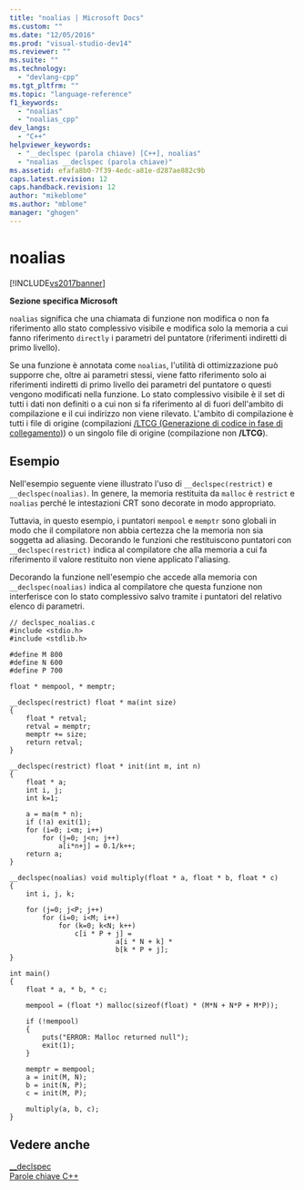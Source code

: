 ```yaml
---
title: "noalias | Microsoft Docs"
ms.custom: ""
ms.date: "12/05/2016"
ms.prod: "visual-studio-dev14"
ms.reviewer: ""
ms.suite: ""
ms.technology: 
  - "devlang-cpp"
ms.tgt_pltfrm: ""
ms.topic: "language-reference"
f1_keywords: 
  - "noalias"
  - "noalias_cpp"
dev_langs: 
  - "C++"
helpviewer_keywords: 
  - "__declspec (parola chiave) [C++], noalias"
  - "noalias __declspec (parola chiave)"
ms.assetid: efafa8b0-7f39-4edc-a81e-d287ae882c9b
caps.latest.revision: 12
caps.handback.revision: 12
author: "mikeblome"
ms.author: "mblome"
manager: "ghogen"
---
```

# noalias
[!INCLUDE[vs2017banner](../assembler/inline/includes/vs2017banner.md)]

**Sezione specifica Microsoft**  
  
 `noalias` significa che una chiamata di funzione non modifica o non fa riferimento allo stato complessivo visibile e modifica solo la memoria a cui fanno riferimento `directly` i parametri del puntatore \(riferimenti indiretti di primo livello\).  
  
 Se una funzione è annotata come `noalias`, l'utilità di ottimizzazione può supporre che, oltre ai parametri stessi, viene fatto riferimento solo ai riferimenti indiretti di primo livello dei parametri del puntatore o questi vengono modificati nella funzione.  Lo stato complessivo visibile è il set di tutti i dati non definiti o a cui non si fa riferimento al di fuori dell'ambito di compilazione e il cui indirizzo non viene rilevato.  L'ambito di compilazione è tutti i file di origine \(compilazioni [\/LTCG \(Generazione di codice in fase di collegamento\)](../build/reference/ltcg-link-time-code-generation.md)\) o un singolo file di origine \(compilazione non **\/LTCG**\).  
  
## Esempio  
 Nell'esempio seguente viene illustrato l'uso di `__declspec(restrict)` e `__declspec(noalias)`.  In genere, la memoria restituita da `malloc` è `restrict` e `noalias` perché le intestazioni CRT sono decorate in modo appropriato.  
  
 Tuttavia, in questo esempio, i puntatori `mempool` e `memptr` sono globali in modo che il compilatore non abbia certezza che la memoria non sia soggetta ad aliasing.  Decorando le funzioni che restituiscono puntatori con `__declspec(restrict)` indica al compilatore che alla memoria a cui fa riferimento il valore restituito non viene applicato l'aliasing.  
  
 Decorando la funzione nell'esempio che accede alla memoria con `__declspec(noalias)` indica al compilatore che questa funzione non interferisce con lo stato complessivo salvo tramite i puntatori del relativo elenco di parametri.  
  
```  
// declspec_noalias.c   
#include <stdio.h>  
#include <stdlib.h>  
  
#define M 800  
#define N 600  
#define P 700  
  
float * mempool, * memptr;  
  
__declspec(restrict) float * ma(int size)  
{  
    float * retval;  
    retval = memptr;  
    memptr += size;  
    return retval;  
}  
  
__declspec(restrict) float * init(int m, int n)  
{  
    float * a;  
    int i, j;  
    int k=1;  
  
    a = ma(m * n);  
    if (!a) exit(1);  
    for (i=0; i<m; i++)  
        for (j=0; j<n; j++)  
            a[i*n+j] = 0.1/k++;  
    return a;  
}  
  
__declspec(noalias) void multiply(float * a, float * b, float * c)  
{  
    int i, j, k;  
  
    for (j=0; j<P; j++)  
        for (i=0; i<M; i++)  
            for (k=0; k<N; k++)  
                c[i * P + j] =   
                          a[i * N + k] *   
                          b[k * P + j];  
}  
  
int main()  
{  
    float * a, * b, * c;  
  
    mempool = (float *) malloc(sizeof(float) * (M*N + N*P + M*P));  
  
    if (!mempool)   
    {  
        puts("ERROR: Malloc returned null");  
        exit(1);  
    }  
  
    memptr = mempool;  
    a = init(M, N);  
    b = init(N, P);  
    c = init(M, P);  
  
    multiply(a, b, c);  
}  
```  
  
## Vedere anche  
 [\_\_declspec](../cpp/declspec.md)   
 [Parole chiave C\+\+](../cpp/keywords-cpp.md)
